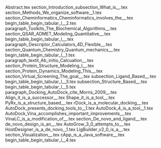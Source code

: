 Abstract.tex
section_Introduction_subsection_What_is__.tex
section_Methods_We_organize_software__1.tex
section_Cheminformatics_Cheminformatics_involves_the__.tex
begin_table_begin_tabular_l__2.tex
paragraph_Toolkits_The_Biochemical_Algorithms__.tex
section_QSAR_ADMET_Modeling_Quantitative__.tex
begin_table_begin_tabular_l__.tex
paragraph_Descriptor_Calculators_4D_Flexible__.tex
section_Quantum_Chemistry_Quantum_mechanics__.tex
begin_table_begin_tabular_l__1.tex
paragraph_textit_Ab_initio_Calcuation__.tex
section_Protein_Structure_Modeling_I__.tex
section_Protein_Dynamics_Modeling_This__.tex
section_Virtual_Screening_The_goal__.tex
subsection_Ligand_Based__.tex
begin_table_begin_tabular_l__3.tex
subsection_Structure_Based__.tex
begin_table_begin_tabular_l__5.tex
paragraph_Docking_AutoDock_cite_Morris_2009__.tex
Align_it_is_a_successor__.tex
Shape_it_is_a_tool__.tex
PyRx_is_a_structure_based__.tex
rDock_is_a_molecular_docking__.tex
AutoDock_presents_docking_tools_to__1.tex
AutoDock_4_is_a_tool__1.tex
AutoDock_Vina_accomplishes_important_improvements__.tex
VinaLC_is_a_modification_of__.tex
section_De_novo_and_ligand__.tex
de_novo_design_is_an__.tex
AutoGrow_3_0_attempts_to__.tex
HostDesigner_is_a_de_novo__1.tex
LigBuilder_v2_0_is_a__.tex
section_Visualization__.tex
cApp_is_a_Java_software__.tex
begin_table_begin_tabular_l__4.tex